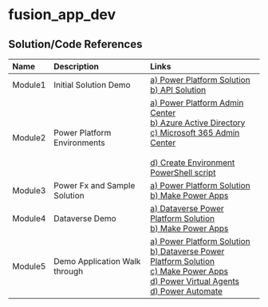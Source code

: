 # fusion_app_dev


## Solution/Code References 

|Name|Description| Links|
|:---|:--------------------------------|:---------------------|
|Module1| Initial Solution Demo | <a href="https://github.com/vlele/fusion_app_dev/blob/main/VanArsdelFusionSolution_1_0_0_1_managed.zip" target="_blank"> a) Power Platform Solution</a><br><a href="https://github.com/vlele/fusion_app_dev/blob/main/WebAPI.zip" target="_blank">b) API Solution </a>|
|Module2| Power Platform Environments | <a href="https://admin.powerplatform.microsoft.com/" target="_blank"> a) Power Platform Admin Center</a><br><a href="https://aad.portal.azure.com/" target="_blank">b) Azure Active Directory </a> <br><a href="https://admin.microsoft.com/Adminportal/Home#/homepage" target="_blank">c) Microsoft 365 Admin Center </a> <br><br><a href="https://github.com/vlele/fusion_app_dev/blob/main/Scripts/CreateEnvironment.ps1" target="_blank">d) Create Environment PowerShell script </a>|
|Module3| Power Fx and Sample Solution | <a href="https://github.com/vlele/fusion_app_dev/blob/main/VanArsdelFusionSolution_1_0_0_1_managed.zip" target="_blank"> a) Power Platform Solution</a><br><a href="https://make.powerapps.com/" target="_blank">b) Make Power Apps </a>|
|Module4| Dataverse Demo | <a href="https://github.com/vlele/fusion_app_dev/blob/main/DataverseConnector_1_0_0_2_managed.zip" target="_blank"> a) Dataverse Power Platform Solution</a><br><a href="https://make.powerapps.com/" target="_blank">b) Make Power Apps </a>|
|Module5| Demo Application Walk through | <a href="https://github.com/vlele/fusion_app_dev/blob/main/VanArsdelFusionSolution_1_0_0_1_managed.zip" target="_blank"> a) Power Platform Solution</a><br><a href="https://github.com/vlele/fusion_app_dev/blob/main/DataverseConnector_1_0_0_2_managed.zip" target="_blank"> b) Dataverse Power Platform Solution</a><br><a href="https://make.powerapps.com/" target="_blank">c) Make Power Apps </a><br><a href="https://web.powerva.microsoft.com/" target="_blank">d) Power Virtual Agents </a><br><a href="https://us.flow.microsoft.com/en-us/" target="_blank">d) Power Automate </a>|
